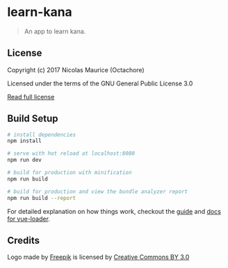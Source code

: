 # learn-kana

> An app to learn kana.

## License

Copyright (c) 2017 Nicolas Maurice (Octachore)

Licensed under the terms of the GNU General Public License 3.0

[Read full license](LICENSE.txt)


## Build Setup

``` bash
# install dependencies
npm install

# serve with hot reload at localhost:8080
npm run dev

# build for production with minification
npm run build

# build for production and view the bundle analyzer report
npm run build --report
```

For detailed explanation on how things work, checkout the [guide](http://vuejs-templates.github.io/webpack/) and [docs for vue-loader](http://vuejs.github.io/vue-loader).

## Credits

Logo made by [Freepik](http://www.freepik.com) is licensed by [Creative Commons BY 3.0](http://creativecommons.org/licenses/by/3.0/)